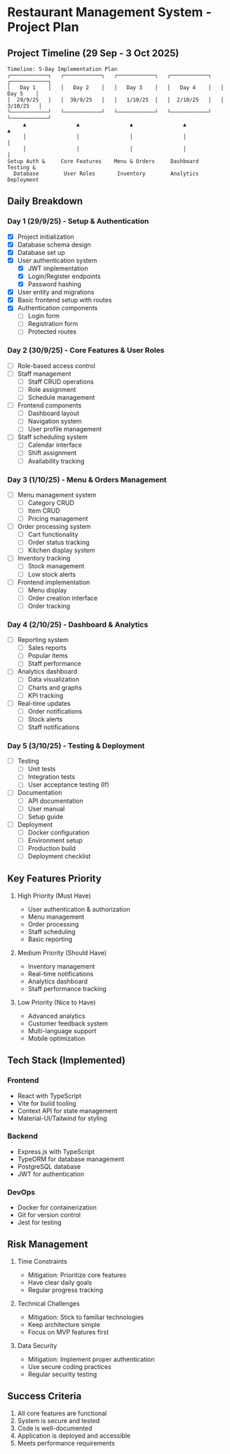 # Restaurant Management System - Project Plan

## Project Timeline (29 Sep - 3 Oct 2025)

```
Timeline: 5-Day Implementation Plan
┌────────────┐   ┌────────────┐   ┌────────────┐   ┌────────────┐   ┌────────────┐
│   Day 1    │   │   Day 2    │   │   Day 3    │   │   Day 4    │   │   Day 5    │
│  29/9/25   │   │  30/9/25   │   │   1/10/25  │   │  2/10/25   │   │  3/10/25   │
└────────────┘   └────────────┘   └────────────┘   └────────────┘   └────────────┘
     ▲                ▲                ▲                ▲                ▲
     │                │                │                │                │
     │                │                │                │                │
Setup Auth &     Core Features    Menu & Orders     Dashboard        Testing &
  Database        User Roles       Inventory        Analytics        Deployment
```

## Daily Breakdown

### Day 1 (29/9/25) - Setup & Authentication
- [x] Project initialization
- [x] Database schema design
- [x] Database set up
- [x] User authentication system
  - [x] JWT implementation
  - [x] Login/Register endpoints
  - [x] Password hashing
- [x] User entity and migrations
- [x] Basic frontend setup with routes
- [x] Authentication components
  - [ ] Login form
  - [ ] Registration form
  - [ ] Protected routes

### Day 2 (30/9/25) - Core Features & User Roles
- [ ] Role-based access control
- [ ] Staff management
  - [ ] Staff CRUD operations
  - [ ] Role assignment
  - [ ] Schedule management
- [ ] Frontend components
  - [ ] Dashboard layout
  - [ ] Navigation system
  - [ ] User profile management
- [ ] Staff scheduling system
  - [ ] Calendar interface
  - [ ] Shift assignment
  - [ ] Availability tracking

### Day 3 (1/10/25) - Menu & Orders Management
- [ ] Menu management system
  - [ ] Category CRUD
  - [ ] Item CRUD
  - [ ] Pricing management
- [ ] Order processing system
  - [ ] Cart functionality
  - [ ] Order status tracking
  - [ ] Kitchen display system
- [ ] Inventory tracking
  - [ ] Stock management
  - [ ] Low stock alerts
- [ ] Frontend implementation
  - [ ] Menu display
  - [ ] Order creation interface
  - [ ] Order tracking

### Day 4 (2/10/25) - Dashboard & Analytics
- [ ] Reporting system
  - [ ] Sales reports
  - [ ] Popular items
  - [ ] Staff performance
- [ ] Analytics dashboard
  - [ ] Data visualization
  - [ ] Charts and graphs
  - [ ] KPI tracking
- [ ] Real-time updates
  - [ ] Order notifications
  - [ ] Stock alerts
  - [ ] Staff notifications

### Day 5 (3/10/25) - Testing & Deployment
- [ ] Testing
  - [ ] Unit tests
  - [ ] Integration tests
  - [ ] User acceptance testing (If)
- [ ] Documentation
  - [ ] API documentation
  - [ ] User manual
  - [ ] Setup guide
- [ ] Deployment
  - [ ] Docker configuration
  - [ ] Environment setup
  - [ ] Production build
  - [ ] Deployment checklist

## Key Features Priority

1. High Priority (Must Have)
   - User authentication & authorization
   - Menu management
   - Order processing
   - Staff scheduling
   - Basic reporting

2. Medium Priority (Should Have)
   - Inventory management
   - Real-time notifications
   - Analytics dashboard
   - Staff performance tracking

3. Low Priority (Nice to Have)
   - Advanced analytics
   - Customer feedback system
   - Multi-language support
   - Mobile optimization

## Tech Stack (Implemented)

### Frontend
- React with TypeScript
- Vite for build tooling
- Context API for state management
- Material-UI/Tailwind for styling

### Backend
- Express.js with TypeScript
- TypeORM for database management
- PostgreSQL database
- JWT for authentication

### DevOps
- Docker for containerization
- Git for version control
- Jest for testing

## Risk Management

1. Time Constraints
   - Mitigation: Prioritize core features
   - Have clear daily goals
   - Regular progress tracking

2. Technical Challenges
   - Mitigation: Stick to familiar technologies
   - Keep architecture simple
   - Focus on MVP features first

3. Data Security
   - Mitigation: Implement proper authentication
   - Use secure coding practices
   - Regular security testing

## Success Criteria

1. All core features are functional
2. System is secure and tested
3. Code is well-documented
4. Application is deployed and accessible
5. Meets performance requirements